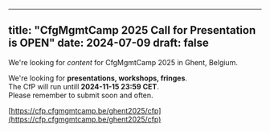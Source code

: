  ---
title: "CfgMgmtCamp 2025 Call for Presentation is OPEN"
date: 2024-07-09
draft: false
---

We're looking for _content_ for CfgMgmtCamp 2025 in Ghent, Belgium.

We're looking for __presentations, workshops, fringes__.  
The CfP will run untill __2024-11-15 23:59 CET__.  
Please remember to submit soon and often.  

[https://cfp.cfgmgmtcamp.be/ghent2025/cfp](https://cfp.cfgmgmtcamp.be/ghent2025/cfp)
